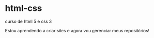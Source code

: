 # html-css
 curso de html 5 e css 3


Estou aprendendo a criar sites e agora vou gerenciar meus repositórios!